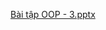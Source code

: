  [Bài tập OOP - 3.pptx](https://github.com/khokhanptv/Embedded-Software_2023/files/14531886/Bai.t.p.OOP.-.3.pptx)